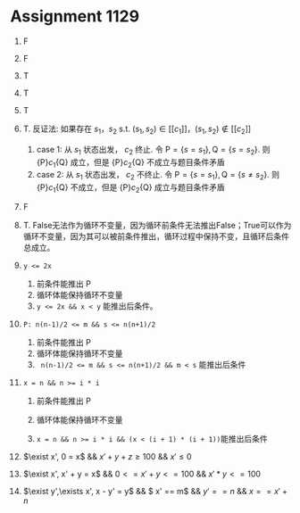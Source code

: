 # Assignment 1129

1. F
2. F

3. T
4. T
5. T

6. T. 反证法: 如果存在 $s_1 ，s_2$  s.t. $\left(s_1, s_2\right) \in [[ c_1]] ，\left(s_1, s_2\right) \notin [[ c_2 ]]$ 

   1. case 1: 从 $s_1$ 状态出发， $c_2$ 终止. 令 $\mathrm{P}=\left\{s=s_1\right\}, \mathrm{Q}=\left\{s=s_2\right\}$. 则 $\{\mathrm{P}\} c_1\{\mathrm{Q}\}$ 成立，但是 $\{\mathrm{P}\} c_2\{\mathrm{Q}\}$ 不成立与题目条件矛盾 
   2. case 2: 从 $s_1$ 状态出发， $c_2$ 不终止. 令 $\mathrm{P}=\left\{s=s_1\right\}, \mathrm{Q}=\left\{s \neq s_2\right\}$. 则 $\{\mathrm{P}\} c_1\{\mathrm{Q}\}$ 不成立，但是 $\{\mathrm{P}\} c_2\{\mathrm{Q}\}$ 成立与题目条件矛盾
7. F
8. T. False无法作为循环不变量，因为循环前条件无法推出False；True可以作为循环不变量，因为其可以被前条件推出，循环过程中保持不变，且循环后条件总成立。

9. `y <= 2x`

   1. 前条件能推出 P
   2. 循环体能保持循环不变量
   3. `y <= 2x && x < y` 能推出后条件。
10. `P: n(n-1)/2 <= m && s <= n(n+1)/2`

    1. 前条件能推出 P
    2. 循环体能保持循环不变量
    3. ` n(n-1)/2 <= m && s <= n(n+1)/2 && m < s` 能推出后条件
11. `x = n && n >= i * i`

    1. 前条件能推出 P

    2. 循环体能保持循环不变量

    3. `x = n && n >= i * i && (x < (i + 1) * (i + 1))`能推出后条件

12. $\exist x', 0 = x$  && $x'+y+z \ge 100$ && $x'\le 0$

13. $\exist x', x' + y = x$  && $0 <= x' + y <= 100$ && $x' * y <= 100$

14. $\exist y',\exists x', x - y' = y$  && $ x' == m$ && $y' == n$ && $x == x' + n$

    